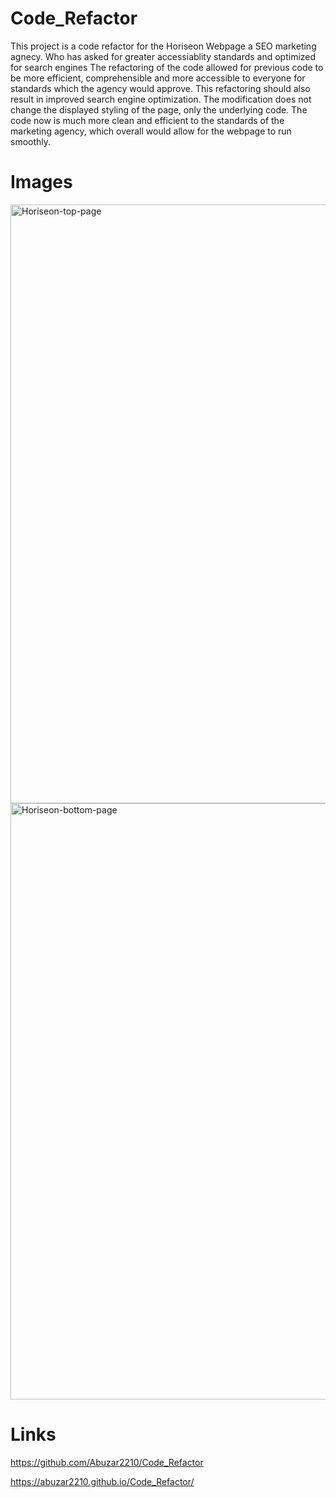 # Code_Refactor
This project is a code refactor for the Horiseon Webpage a SEO marketing agnecy. Who has asked for greater accessiablity standards and optimized for search engines 
The refactoring of the code allowed for previous code to be more efficient, comprehensible and more accessible to everyone for standards which the agency would approve.
This refactoring should also result in improved search engine optimization. 
The modification does not change the displayed styling of the page, only the underlying code.
The code now is much more clean and efficient to the standards of the marketing agency, which overall would allow for the webpage to run smoothly.

# Images
<img width="958" alt="Horiseon-top-page" src="https://user-images.githubusercontent.com/83045173/118214846-86f35c80-b43e-11eb-9fb7-66d99d94a67b.PNG">
<img width="954" alt="Horiseon-bottom-page" src="https://user-images.githubusercontent.com/83045173/118214897-98d4ff80-b43e-11eb-9510-3ac759a1e44f.PNG">





# Links
https://github.com/Abuzar2210/Code_Refactor

https://abuzar2210.github.io/Code_Refactor/


